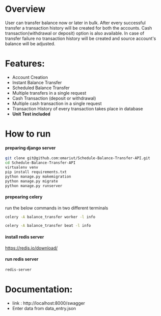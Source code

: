 # Overview
User can transfer balance now or later in bulk. After every successful transfer a transaction history will be created for both the accounts. Cash transaction(withdrawal or deposit) option is also available. In case of transfer failure no transaction history will be created and source account's balance will be adjusted.


# Features:
- Account Creation
- Instant Balance Transfer
- Scheduled Balance Transfer
- Multiple transfers in a single request
- Cash Transaction (deposit or withdrawal)
- Multiple cash transaction in a single request
- Transaction History of every transaction takes place in database
- **Unit Test included**

# How to run

#### preparing django server
```sh
git clone git@github.com:omariut/Schedule-Balance-Transfer-API.git
cd Schedule-Balance-Transfer-API
virtualenv venv
pip install requirements.txt
python manage.py makemigration
python manage.py migrate
python manage.py runserver
```

#### prepearing celery
run the below commands in two different terminals
```sh
celery -A balance_transfer worker -l info
```
```sh
celery -A balance_transfer beat -l info
```
#### install redis server
https://redis.io/download/


#### run redis server
```sh
redis-server
```
# Documentation:
- link : http://localhost:8000/swagger
- Enter data from data_entry.json


